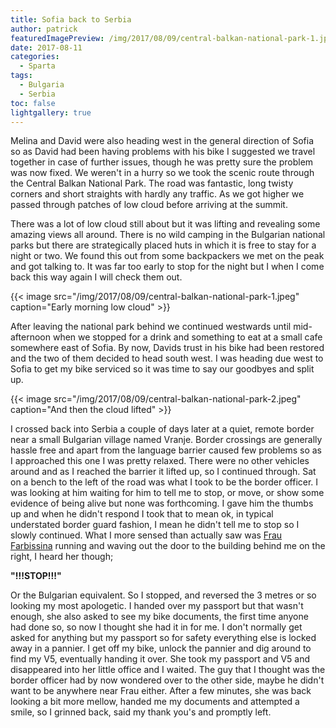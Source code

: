 ```yaml
---
title: Sofia back to Serbia
author: patrick
featuredImagePreview: /img/2017/08/09/central-balkan-national-park-1.jpeg
date: 2017-08-11
categories:
  - Sparta
tags:
  - Bulgaria
  - Serbia
toc: false
lightgallery: true
---
```

Melina and David were also heading west in the general direction of Sofia so as David had been having problems with his bike I suggested we travel together in case of further issues, though he was pretty sure the problem was now fixed. We weren't in a hurry so we took the scenic route through the Central Balkan National Park. The road was fantastic, long twisty corners and short straights with hardly any traffic. As we got higher we passed through patches of low cloud before arriving at the summit.

<!--more-->

There was a lot of low cloud still about but it was lifting and revealing some amazing views all around. There is no wild camping in the Bulgarian national parks but there are strategically placed huts in which it is free to stay for a night or two. We found this out from some backpackers we met on the peak and got talking to. It was far too early to stop for the night but I when I come back this way again I will check them out.

{{< image src="/img/2017/08/09/central-balkan-national-park-1.jpeg" caption="Early morning low cloud" >}}

After leaving the national park behind we continued westwards until mid-afternoon when we stopped for a drink and something to eat at a small cafe somewhere east of Sofia. By now, Davids trust in his bike had been restored and the two of them decided to head south west. I was heading due west to Sofia to get my bike serviced so it was time to say our goodbyes and split up.

{{< image src="/img/2017/08/09/central-balkan-national-park-2.jpeg" caption="And then the cloud lifted" >}}

I crossed back into Serbia a couple of days later at a quiet, remote border near a small Bulgarian village named Vranje. Border crossings are generally hassle free and apart from the language barrier caused few problems so as I approached this one I was pretty relaxed. There were no other vehicles around and as I reached the barrier it lifted up, so I continued through. Sat on a bench to the left of the road was what I took to be the border officer. I was looking at him waiting for him to tell me to stop, or move, or show some evidence of being alive but none was forthcoming. I gave him the thumbs up and when he didn't respond I took that to mean ok, in typical understated border guard fashion, I mean he didn't tell me to stop so I slowly continued. What I more sensed than actually saw was [Frau Farbissina](https://en.wikipedia.org/wiki/Frau_Farbissina) running and waving out the door to the building behind me on the right, I heard her though;

**"!!!STOP!!!"**

Or the Bulgarian equivalent. So I stopped, and reversed the 3 metres or so looking my most apologetic. I handed over my passport but that wasn't enough, she also asked to see my bike documents, the first time anyone had done so, so now I thought she had it in for me. I don't normally get asked for anything but my passport so for safety everything else is locked away in a pannier. I get off my bike, unlock the pannier and dig around to find my V5, eventually handing it over. She took my passport and V5 and disappeared into her little office and I waited. The guy that I thought was the border officer had by now wondered over to the other side, maybe he didn't want to be anywhere near Frau either. After a few minutes, she was back looking a bit more mellow, handed me my documents and attempted a smile, so I grinned back, said my thank you's and promptly left.
